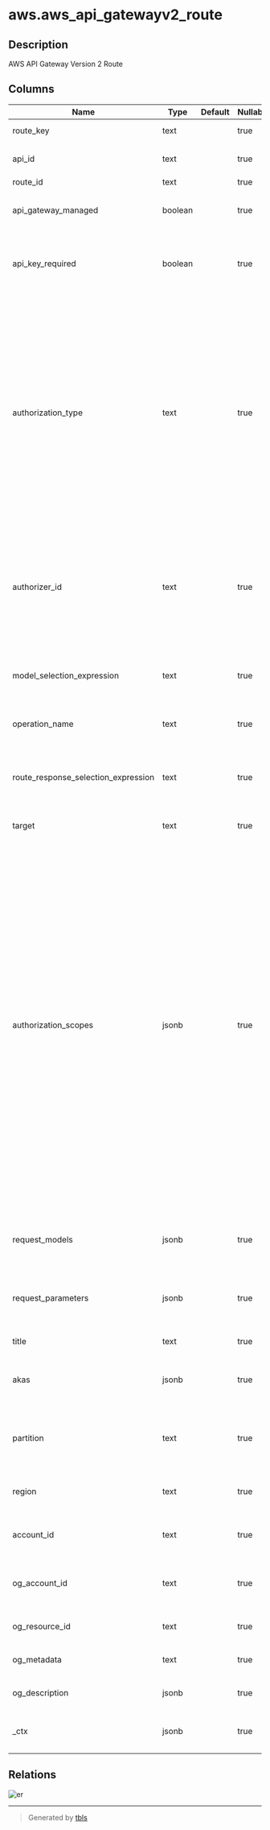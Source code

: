 # aws.aws_api_gatewayv2_route

## Description

AWS API Gateway Version 2 Route

## Columns

| Name | Type | Default | Nullable | Children | Parents | Comment |
| ---- | ---- | ------- | -------- | -------- | ------- | ------- |
| route_key | text |  | true |  |  | The route key for the route. |
| api_id | text |  | true |  |  | Represents the identifier of an API. |
| route_id | text |  | true |  |  | The route ID. |
| api_gateway_managed | boolean |  | true |  |  | Specifies whether a route is managed by API Gateway. |
| api_key_required | boolean |  | true |  |  | Specifies whether an API key is required for this route. Supported only for WebSocket APIs. |
| authorization_type | text |  | true |  |  | The authorization type for the route. For WebSocket APIs, valid values are NONE for open access, AWS_IAM for using AWS IAM permissions, and CUSTOM for using a Lambda authorizer For HTTP APIs, valid values are NONE for open access, JWT for using JSON Web Tokens, AWS_IAM for using AWS IAM permissions, and CUSTOM for using a Lambda authorizer. |
| authorizer_id | text |  | true |  |  | The identifier of the Authorizer resource to be associated with this route. The authorizer identifier is generated by API Gateway when you created the authorizer. |
| model_selection_expression | text |  | true |  |  | The model selection expression for the route. Supported only for WebSocket APIs. |
| operation_name | text |  | true |  |  | The operation name for the route. |
| route_response_selection_expression | text |  | true |  |  | The route response selection expression for the route. Supported only for WebSocket APIs. |
| target | text |  | true |  |  | The target for the route. |
| authorization_scopes | jsonb |  | true |  |  | A list of authorization scopes configured on a route. The scopes are used with a JWT authorizer to authorize the method invocation. The authorization works by matching the route scopes against the scopes parsed from the access token in the incoming request. The method invocation is authorized if any route scope matches a claimed scope in the access token. Otherwise, the invocation is not authorized. When the route scope is configured, the client must provide an access token instead of an identity token for authorization purposes. |
| request_models | jsonb |  | true |  |  | The request models for the route. Supported only for WebSocket APIs. |
| request_parameters | jsonb |  | true |  |  | The request parameters for the route. Supported only for WebSocket APIs. |
| title | text |  | true |  |  | Title of the resource. |
| akas | jsonb |  | true |  |  | Array of globally unique identifier strings (also known as) for the resource. |
| partition | text |  | true |  |  | The AWS partition in which the resource is located (aws, aws-cn, or aws-us-gov). |
| region | text |  | true |  |  | The AWS Region in which the resource is located. |
| account_id | text |  | true |  |  | The AWS Account ID in which the resource is located. |
| og_account_id | text |  | true |  |  | The Platform Account ID in which the resource is located. |
| og_resource_id | text |  | true |  |  | The unique ID of the resource in opengovernance. |
| og_metadata | text |  | true |  |  | Platform Metadata of the AWS resource. |
| og_description | jsonb |  | true |  |  | The full model description of the resource |
| _ctx | jsonb |  | true |  |  | Steampipe context in JSON form, e.g. connection_name. |

## Relations

![er](aws.aws_api_gatewayv2_route.svg)

---

> Generated by [tbls](https://github.com/k1LoW/tbls)
